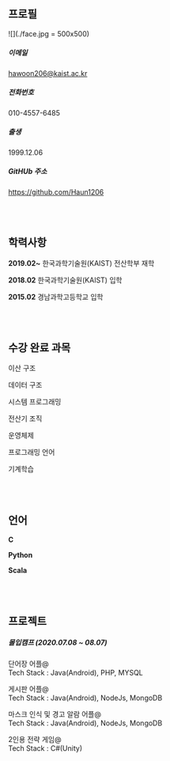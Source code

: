 ## 프로필

![](./face.jpg = 500x500)

##### 이메일
hawoon206@kaist.ac.kr

##### 전화번호
010-4557-6485

##### 출생
1999.12.06

##### GitHUb 주소
https://github.com/Haun1206

<br>
<br>

## 학력사항

**2019.02~** 한국과학기술원(KAIST) 전산학부 재학

**2018.02**  한국과학기술원(KAIST) 입학

**2015.02**  경남과학고등학교 입학

<br>
<br>

## 수강 완료 과목 
이산 구조

데이터 구조

시스템 프로그래밍

전산기 조직

운영체제

프로그래밍 언어

기계학습

<br>
<br>

## 언어

**C**

**Python**

**Scala**

<br>
<br>

## 프로젝트

##### 몰입캠프 (2020.07.08 ~ 08.07)

단어장 어플@
<br>
Tech Stack : Java(Android), PHP, MYSQL

게시판 어플@
<br>
Tech Stack : Java(Android), NodeJs, MongoDB

마스크 인식 및 경고 알람 어플@
<br>
Tech Stack : Java(Android), NodeJs, MongoDB

2인용 전략 게임@
<br>
Tech Stack : C#(Unity)
